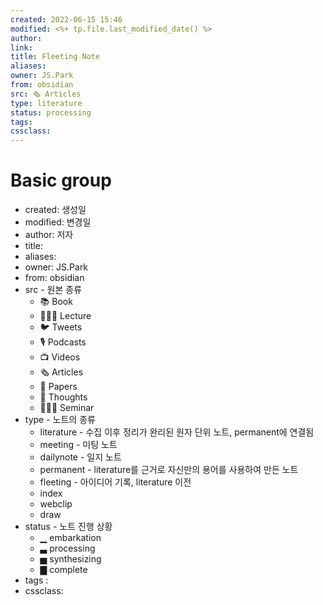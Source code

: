 ```yaml
---
created: 2022-06-15 15:46
modified: <%+ tp.file.last_modified_date() %>
author:
link:
title: Fleeting Note
aliases: 
owner: JS.Park
from: obsidian
src: 🗞 Articles
type: literature 
status: processing 
tags: 
cssclass: 
---
```


# Basic group
- created: 생성일 
- modified: 변경일
- author: 저자
- title:
- aliases:
- owner: JS.Park
- from: obsidian
- src - 원본 종류
	- 📚 Book
	- 🧑🏻‍🏫 Lecture
	- 🐦 Tweets
	- 🎙 Podcasts
	- 📺  Videos 
	- 🗞 Articles
	- 📄 Papers
	- 💭 Thoughts
	- 👨🏻‍🏫 Seminar
- type - 노트의 종류
	- literature - 수집 이후 정리가 완리된 원자 단위 노트, permanent에 연결됨
	- meeting - 미팅 노트
	- dailynote - 일지 노트
	- permanent - literature를 근거로 자신만의 용어를 사용하여 만든 노트
	- fleeting - 아이디어 기록, literature 이전
	- index
	- webclip
	- draw
- status - 노트 진행 상황
	- ▁ embarkation
	- ▃ processing
	- ▅ synthesizing
	- ▇ complete
- tags :
- cssclass: 
